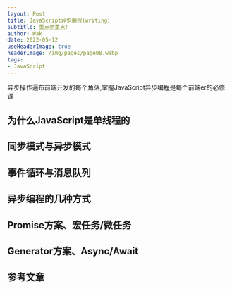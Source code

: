 ```yaml
---
layout: Post  
title: JavaScript异步编程(writing)   
subtitle: 重点熬重点!  
author: Wak  
date: 2022-05-12  
useHeaderImage: true  
headerImage: /img/pages/page08.webp  
tags:
- JavaScript
---
```

异步操作遍布前端开发的每个角落,掌握JavaScript异步编程是每个前端er的必修课

## 为什么JavaScript是单线程的





[//]: # (![1]&#40;../.vuepress/public/img/article/netModel.png&#41;)

## 同步模式与异步模式



## 事件循环与消息队列



## 异步编程的几种方式


## Promise方案、宏任务/微任务

## Generator方案、Async/Await





## 参考文章
[^1]:周阳编著,数学的起源与发展,现代出版社,2013.03,第17页

[^3]:[浅谈http协议（三）：HTTP 报文及其结构](https://segmentfault.com/a/1190000019788537)  



